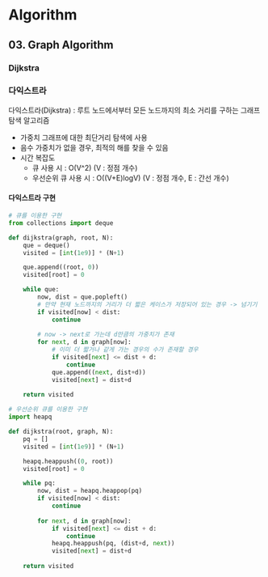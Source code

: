 # Algorithm
## 03. Graph Algorithm
### Dijkstra

### 다익스트라
다익스트라(Dijkstra) : 루트 노드에서부터 모든 노드까지의 최소 거리를 구하는 그래프 탐색 알고리즘
- 가중치 그래프에 대한 최단거리 탐색에 사용
- 음수 가중치가 없을 경우, 최적의 해를 찾을 수 있음
- 시간 복잡도
    - 큐 사용 시 : O(V^2) (V : 정점 개수)
    - 우선순위 큐 사용 시 : O((V+E)logV) (V : 정점 개수, E : 간선 개수)

#### 다익스트라 구현
```python
# 큐를 이용한 구현
from collections import deque

def dijkstra(graph, root, N):
    que = deque()
    visited = [int(1e9)] * (N+1)

    que.append((root, 0))
    visited[root] = 0

    while que:
        now, dist = que.popleft()
        # 만약 현재 노드까지의 거리가 더 짧은 케이스가 저장되어 있는 경우 -> 넘기기
        if visited[now] < dist:
            continue
        
        # now -> next로 가는데 d만큼의 가중치가 존재
        for next, d in graph[now]:
            # 이미 더 짧거나 같게 가는 경우의 수가 존재할 경우
            if visited[next] <= dist + d:
                continue
            que.append((next, dist+d))
            visited[next] = dist+d
    
    return visited
```

```python
# 우선순위 큐를 이용한 구현
import heapq

def dijkstra(root, graph, N):
    pq = []
    visited = [int(1e9)] * (N+1)

    heapq.heappush((0, root))
    visited[root] = 0

    while pq:
        now, dist = heapq.heappop(pq)
        if visited[now] < dist:
            continue
        
        for next, d in graph[now]:
            if visited[next] <= dist + d:
                continue
            heapq.heappush(pq, (dist+d, next))
            visited[next] = dist+d
    
    return visited
```